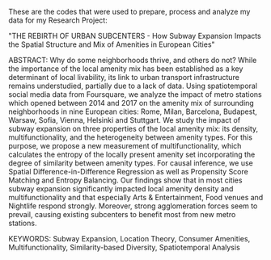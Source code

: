 
These are the codes that were used to prepare, process and analyze my data for my Research Project:

"THE REBIRTH OF URBAN SUBCENTERS - How Subway Expansion Impacts the Spatial Structure and Mix of Amenities in European Cities"


ABSTRACT: Why do some neighborhoods thrive, and others do not? While the importance of the local amenity mix has been established as a key determinant of local livability, its link to urban transport infrastructure remains understudied, partially due to a lack of data. Using spatiotemporal social media data from Foursquare, we analyze the impact of metro stations which opened between 2014 and 2017 on the amenity mix of surrounding neighborhoods in nine European cities: Rome, Milan, Barcelona, Budapest, Warsaw, Sofia, Vienna, Helsinki and Stuttgart. We study the impact of subway expansion on three properties of the local amenity mix: its density, multifunctionality, and the heterogeneity between amenity types. For this purpose, we propose a new measurement of multifunctionality, which calculates the entropy of the locally present amenity set incorporating the degree of similarity between amenity types. For causal inference, we use Spatial Difference-in-Difference Regression as well as Propensity Score Matching and Entropy Balancing. Our findings show that in most cities subway expansion significantly impacted local amenity density and multifunctionality and that especially Arts & Entertainment, Food venues and Nightlife respond strongly. Moreover, strong agglomeration forces seem to prevail, causing existing subcenters to benefit most from new metro stations.

KEYWORDS: Subway Expansion, Location Theory, Consumer Amenities, Multifunctionality, Similarity-based Diversity, Spatiotemporal Analysis

